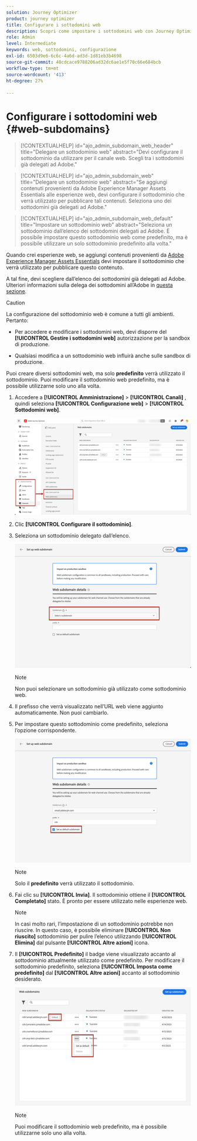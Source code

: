 ```yaml
---
solution: Journey Optimizer
product: journey optimizer
title: Configurare i sottodomini web
description: Scopri come impostare i sottodomini web con Journey Optimizer
role: Admin
level: Intermediate
keywords: web, sottodomini, configurazione
exl-id: 6503d9e6-6c6c-4a6d-ad3d-1d81eb3b4698
source-git-commit: 40cdcace9788206ad32dc6ae1e5f70c66e684bcb
workflow-type: tm+mt
source-wordcount: '413'
ht-degree: 27%

---
```


# Configurare i sottodomini web {#web-subdomains}

>[!CONTEXTUALHELP]
>id="ajo_admin_subdomain_web_header"
>title="Delegare un sottodominio web"
>abstract="Devi configurare il sottodominio da utilizzare per il canale web. Scegli tra i sottodomini già delegati ad Adobe."

>[!CONTEXTUALHELP]
>id="ajo_admin_subdomain_web"
>title="Delegare un sottodominio web"
>abstract="Se aggiungi contenuti provenienti da Adobe Experience Manager Assets Essentials alle esperienze web, devi configurare il sottodominio che verrà utilizzato per pubblicare tali contenuti. Seleziona uno dei sottodomini già delegati ad Adobe."

>[!CONTEXTUALHELP]
>id="ajo_admin_subdomain_web_default"
>title="Impostare un sottodominio web"
>abstract="Seleziona un sottodominio dall’elenco dei sottodomini delegati ad Adobe. È possibile impostare questo sottodominio web come predefinito, ma è possibile utilizzare un solo sottodominio predefinito alla volta."

Quando crei esperienze web, se aggiungi contenuti provenienti da [Adobe Experience Manager Assets Essentials](../email/assets-essentials.md) devi impostare il sottodominio che verrà utilizzato per pubblicare questo contenuto.

A tal fine, devi scegliere dall’elenco dei sottodomini già delegati ad Adobe. Ulteriori informazioni sulla delega dei sottodomini all’Adobe in [questa sezione](../configuration/delegate-subdomain.md).

>[!CAUTION]
>
>La configurazione del sottodominio web è comune a tutti gli ambienti. Pertanto:
>
>* Per accedere e modificare i sottodomini web, devi disporre del **[!UICONTROL Gestire i sottodomini web]** autorizzazione per la sandbox di produzione.
>
> * Qualsiasi modifica a un sottodominio web influirà anche sulle sandbox di produzione.

Puoi creare diversi sottodomini web, ma solo **predefinito** verrà utilizzato il sottodominio. Puoi modificare il sottodominio web predefinito, ma è possibile utilizzarne solo uno alla volta.

1. Accedere a **[!UICONTROL Amministrazione]** > **[!UICONTROL Canali]** , quindi seleziona **[!UICONTROL Configurazione web]** > **[!UICONTROL Sottodomini web]**.

   ![](assets/web-access-subdomains.png)

1. Clic **[!UICONTROL Configurare il sottodominio]**.

1. Seleziona un sottodominio delegato dall’elenco.

   ![](assets/web-subdomain-details.png)

   >[!NOTE]
   >
   >Non puoi selezionare un sottodominio già utilizzato come sottodominio web.

1. Il prefisso che verrà visualizzato nell’URL web viene aggiunto automaticamente. Non puoi cambiarlo.

1. Per impostare questo sottodominio come predefinito, seleziona l’opzione corrispondente.

   ![](assets/web-subdomain-details-default.png)

   >[!NOTE]
   >
   >Solo il **predefinito** verrà utilizzato il sottodominio.

1. Fai clic su **[!UICONTROL Invia]**. Il sottodominio ottiene il **[!UICONTROL Completato]** stato. È pronto per essere utilizzato nelle esperienze web.

   >[!NOTE]
   >
   >In casi molto rari, l’impostazione di un sottodominio potrebbe non riuscire. In questo caso, è possibile eliminare **[!UICONTROL Non riuscito]** sottodominio per pulire l’elenco utilizzando **[!UICONTROL Elimina]** dal pulsante **[!UICONTROL Altre azioni]** icona.

1. Il **[!UICONTROL Predefinito]** il badge viene visualizzato accanto al sottodominio attualmente utilizzato come predefinito. Per modificare il sottodominio predefinito, seleziona **[!UICONTROL Imposta come predefinito]** dal **[!UICONTROL Altre azioni]** accanto al sottodominio desiderato.

   ![](assets/web-subdomain-default.png)

   >[!NOTE]
   >
   >Puoi modificare il sottodominio web predefinito, ma è possibile utilizzarne solo uno alla volta.

   <!--Only a subdomain with the **[!UICONTROL Success]** status can be set as default.

    You cannot delete a subdomain with the **[!UICONTROL Processing]** status.-->
